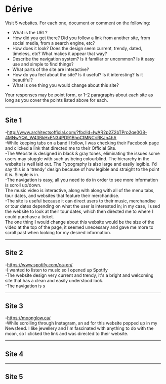 # Dérive

Visit 5 websites. For each one, document or comment on the following:
* What is the URL?
* How did you get there? Did you follow a link from another site, from social media, from a search engine, etc?
* How does it look? Does the design seem current, trendy, dated, timeless, etc? What makes it appear that way?
* Describe the navigation system? Is it familiar or uncommon? Is it easy use and simple to find things?
* What parts of the site are interactive?
* How do you feel about the site? Is it useful? Is it interesting? Is it beautiful?
* What is one thing you would change about this site?

Your responses may be point form, or 1–2 paragraphs about each site as long as you cover the points listed above for each.

---
## Site 1
-http://www.architectsofficial.com/?fbclid=IwAR2p2Z2bTPrp2qe0G8-4MNwYQA_W43BkHxEN34PD91BhpCfMNCriRKJn4hA
<br>
-While keeping tabs on a band I follow, I was checking their Facebook page and clicked a link that directed me to their Official Site.
<br>
-The Website is designed in black & gray tones, eliminating the issues some users may stuggle with such as being colourblind. The hierarchy in the website is well laid out. The Typography is also large and easily legible. I'd say this is a 'trendy' design because of how legible and straight to the point it is. Simple is in.
<br>
-The navigation is easy, all you need to do in order to see more information is scroll up/down.
<br>
The music video is interactive, along with along with all of the menu tabs, tour dates, and websites that feature their merchandise.
<br>
-The site is useful because it can direct users to their music, merchandise or tour dates depending on what the user is interested in; in my case, I used the website to look at their tour dates, which then directed me to where I could purchase a ticket.
<br>
The one thing I would change about this website would be the size of the video at the top of the page, it seemed unecessary and gave me more to scroll past when looking for my desired information.


---
## Site 2
-https://www.spotify.com/ca-en/
<br>
-I wanted to listen to music so I opened up Spotify
<br>
-The website design very current and trendy, it's a bright and welcoming site that has a clean and easily understood look.
<br>
-The navigation is s


---
## Site 3
-https://moonglow.ca/
<br>
-While scrolling through Instagram, an ad for this website popped up in my Newsfeed. I like jewellery and I'm fascinated with anything to do with the moon, so I clicked the link and was directed to their website.
<br>



---
## Site 4




---
## Site 5



